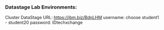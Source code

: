 ### Datastage Lab Environments: 
Cluster DataStage URL: https://ibm.biz/BdnLHM
username: choose student1 - student20
password: IDtechxchange